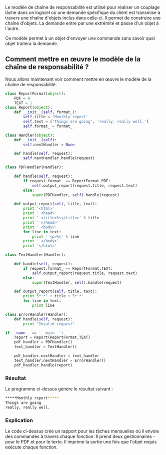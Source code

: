 Le modèle de chaîne de responsabilité est utilisé pour réaliser un couplage lâche dans un logiciel où une demande spécifique du client est transmise à travers une chaîne d'objets inclus dans celle-ci. Il permet de construire une chaîne d'objets. La demande entre par une extrémité et passe d'un objet à l'autre.

Ce modèle permet à un objet d'envoyer une commande sans savoir quel objet traitera la demande.

## Comment mettre en œuvre le modèle de la chaîne de responsabilité ?

Nous allons maintenant voir comment mettre en œuvre le modèle de la chaîne de responsabilité.

```python
class ReportFormat(object):
    PDF = 0
    TEXT = 1
class Report(object):
    def __init__(self, format_):
        self.title = 'Monthly report'
        self.text = ['Things are going', 'really, really well.']
        self.format_ = format_

class Handler(object):
    def __init__(self):
        self.nextHandler = None

    def handle(self, request):
        self.nextHandler.handle(request)

class PDFHandler(Handler):

    def handle(self, request):
        if request.format_ == ReportFormat.PDF:
            self.output_report(request.title, request.text)
        else:
            super(PDFHandler, self).handle(request)

    def output_report(self, title, text):
        print '<html>'
        print ' <head>'
        print ' <title>%s</title>' % title
        print ' </head>'
        print ' <body>'
        for line in text:
            print ' <p>%s' % line
        print ' </body>'
        print '</html>'

class TextHandler(Handler):

    def handle(self, request):
        if request.format_ == ReportFormat.TEXT:
            self.output_report(request.title, request.text)
        else:
            super(TextHandler, self).handle(request)

    def output_report(self, title, text):
        print 5*'*' + title + 5*'*'
        for line in text:
            print line

class ErrorHandler(Handler):
    def handle(self, request):
        print "Invalid request"

if __name__ == '__main__':
    report = Report(ReportFormat.TEXT)
    pdf_handler = PDFHandler()
    text_handler = TextHandler()

    pdf_handler.nextHandler = text_handler
    text_handler.nextHandler = ErrorHandler()
	pdf_handler.handle(report)
```

### Résultat

Le programme ci-dessus génère le résultat suivant :

```bash
*****Monthly report*****
Things are going
really, really well.
```

### Explication

Le code ci-dessus crée un rapport pour les tâches mensuelles où il envoie des commandes à travers chaque fonction. Il prend deux gestionnaires - pour le PDF et pour le texte. Il imprime la sortie une fois que l'objet requis exécute chaque fonction.
